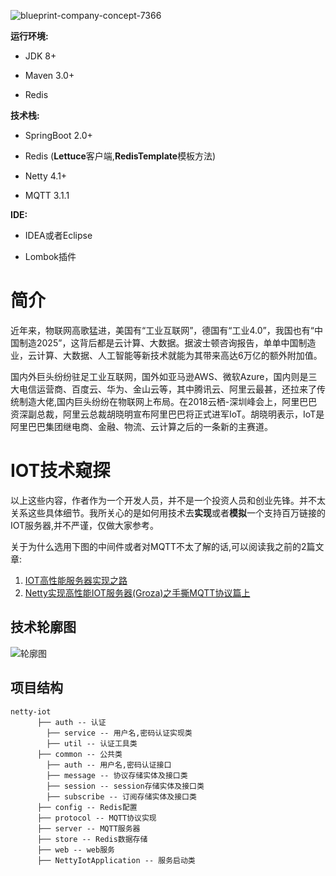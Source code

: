 ![blueprint-company-concept-7366](/home/james/Downloads/blueprint-company-concept-7366.jpg)



**运行环境:**

- JDK 8+

- Maven 3.0+
- Redis

**技术栈:**

- SpringBoot 2.0+

- Redis (**Lettuce**客户端,**RedisTemplate**模板方法)

- Netty 4.1+

- MQTT 3.1.1

**IDE:**

- IDEA或者Eclipse

- Lombok插件



# 简介

近年来，物联网高歌猛进，美国有“工业互联网”，德国有“工业4.0”，我国也有“中国制造2025”，这背后都是云计算、大数据。据波士顿咨询报告，单单中国制造业，云计算、大数据、人工智能等新技术就能为其带来高达6万亿的额外附加值。

国内外巨头纷纷驻足工业互联网，国外如亚马逊AWS、微软Azure，国内则是三大电信运营商、百度云、华为、金山云等，其中腾讯云、阿里云最甚，还拉来了传统制造大佬,国内巨头纷纷在物联网上布局。在2018云栖-深圳峰会上，阿里巴巴资深副总裁，阿里云总裁胡晓明宣布阿里巴巴将正式进军IoT。胡晓明表示，IoT是阿里巴巴集团继电商、金融、物流、云计算之后的一条新的主赛道。



# IOT技术窥探

以上这些内容，作者作为一个开发人员，并不是一个投资人员和创业先锋。并不太关系这些具体细节。我所关心的是如何用技术去**实现**或者**模拟**一个支持百万链接的IOT服务器,并不严谨，仅做大家参考。

关于为什么选用下图的中间件或者对MQTT不太了解的话,可以阅读我之前的2篇文章:

1. [IOT高性能服务器实现之路](https://www.cnblogs.com/sanshengshui/p/9797352.html)
2. [Netty实现高性能IOT服务器(Groza)之手撕MQTT协议篇上](https://www.cnblogs.com/sanshengshui/p/9826009.html)

## 技术轮廓图

![轮廓图](/home/james/IdeaProjects/netty-learning-example/pic/netty-iot.png)

## 项目结构

```
netty-iot
      ├── auth -- 认证
        ├── service -- 用户名,密码认证实现类
        ├── util -- 认证工具类
      ├── common -- 公共类
        ├── auth -- 用户名,密码认证接口
        ├── message -- 协议存储实体及接口类
        ├── session -- session存储实体及接口类
        ├── subscribe -- 订阅存储实体及接口类
      ├── config -- Redis配置
      ├── protocol -- MQTT协议实现
      ├── server -- MQTT服务器
      ├── store -- Redis数据存储
      ├── web -- web服务
      ├── NettyIotApplication -- 服务启动类
```

